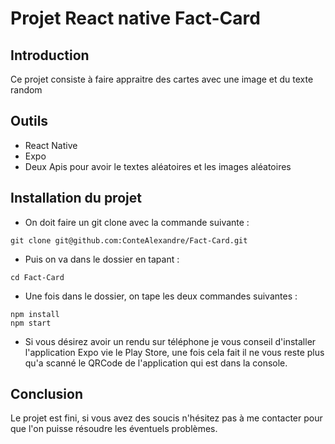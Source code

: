 # Projet React native Fact-Card

## Introduction
Ce projet consiste à faire appraitre des cartes avec une image et du texte random

## Outils
* React Native
* Expo
* Deux Apis pour avoir le textes aléatoires et les images aléatoires

## Installation du projet
* On doit faire un git clone avec la commande suivante :
````
git clone git@github.com:ConteAlexandre/Fact-Card.git
````  
* Puis on va dans le dossier en tapant :
````
cd Fact-Card
````
* Une fois dans le dossier, on tape les deux commandes suivantes :
````
npm install
npm start
````
* Si vous désirez avoir un rendu sur téléphone je vous conseil d'installer l'application
Expo vie le Play Store, une fois cela fait il ne vous reste plus qu'a scanné le 
QRCode de l'application qui est dans la console.

## Conclusion
Le projet est fini, si vous avez des soucis n'hésitez pas à me contacter pour que l'on
puisse résoudre les éventuels problèmes.